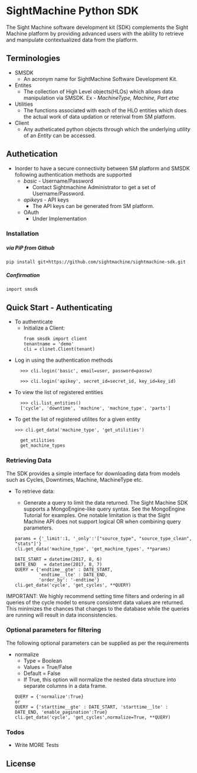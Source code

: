 # SightMachine Python SDK

The Sight Machine software development kit (SDK) complements the Sight Machine platform by providing advanced users with the ability to retrieve and manipulate contextualized data from the platform.


## Terminologies
- SMSDK
  - An acronym name for SightMachine Software Development Kit.
- Entites
    - The collection of High Level objects(HLOs) which allows data manipulation via SMSDK. Ex - *MachineType, Machine, Part etxc*
- Utilities
  - The functions associated with each of the HLO entities which does the actual work of data updation or reterival from SM platform.
- Client
  - Any autheticated python objects through which the underlying *utility* of an *Entity* can be accessed.  
  
## Authetication
  - Inorder to have a secure connectivity between SM platform and SMSDK following authentication methods are supported 
    -  *basic* - Username/Password
       -  Contact Sightmachine Administrator to get a set of Username/Password.
    -  *apikeys* - API keys
       - The API keys can be generated from SM platform.  
    -  OAuth
       - Under Implementation
  
### Installation

##### via PiP from Github
```
pip install git+https://github.com/sightmachine/sightmachine-sdk.git
```

##### Confirmation
```
import smsdk
```
## Quick Start - Authenticating
- To authenticate
  - Initialize a Client: 
    ```
    from smsdk import client
    tenantname = 'demo'
    cli = clinet.Client(tenant)
    ```
- Log in using the authentication methods
  ```
    >>> cli.login('basic', email=user, password=passw)
  ```
  ```
    >>> cli.login('apikey', secret_id=secret_id, key_id=key_id)
  ```
- To view the list of registered entities
  ```
    >>> cli.list_entities()
    ['cycle', 'downtime', 'machine', 'machine_type', 'parts']
  ```
- To get the list of registered utilites for a given entity
  ```
  >>> cli.get_data('machine_type', 'get_utilities')

    get_utilities
    get_machine_types
  ```
### Retrieving Data
The SDK provides a simple interface for downloading data from models such as Cycles, Downtimes, Machine, MachineType etc.
- To retrieve data:
  -  Generate a query to limit the data returned.
The Sight Machine SDK supports a MongoEngine-like query syntax. See the MongoEngine Tutorial for examples. One notable limitation is that the Sight Machine API does not support logical OR when combining query parameters.
  ```
  params = {'_limit':1, '_only':'["source_type", "source_type_clean", "stats"]'}
  cli.get_data('machine_type', 'get_machine_types', **params)
  ```
  
  ```
  DATE_START = datetime(2017, 8, 6)
  DATE_END   = datetime(2017, 8, 7)
  QUERY = {'endtime__gte' : DATE_START, 
           'endtime__lte' : DATE_END, 
           'order_by': '-endtime'}
  cli.get_data('cycle', 'get_cycles', **QUERY)
  ```

IMPORTANT: We highly recommend setting time filters and ordering in all queries of the cycle model to ensure consistent data values are returned.  This minimizes the chances that changes to the database while the queries are running will result in data inconsistencies.

### Optional parameters for filtering 
The following optional parameters can be supplied as per the requirements
  
- normalize
  -  Type = Boolean
  -  Values = True/False
  -  Default = False
  -  If True, this option will normalize the nested data structure into separate columns in a data frame.
  ```
  QUERY = {'normalize':True}
  or
  QUERY = {'starttime__gte' : DATE_START, 'starttime__lte' : DATE_END, 'enable_pagination':True}
  cli.get_data('cycle', 'get_cycles',normalize=True, **QUERY)
  ```
### Todos

 - Write MORE Tests


License
----


